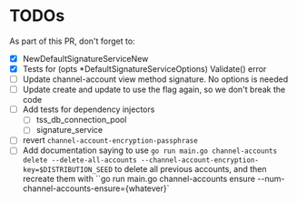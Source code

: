 # TODOs

As part of this PR, don't forget to:

- [x] NewDefaultSignatureServiceNew
- [x] Tests for (opts *DefaultSignatureServiceOptions) Validate() error
- [ ] Update channel-account view method signature. No options is needed
- [ ] Update create and update to use the flag again, so we don't break the code
- [ ] Add tests for dependency injectors
  - [ ] tss_db_connection_pool
  - [ ] signature_service
- [ ] revert `channel-account-encryption-passphrase`
- [ ] Add documentation saying to use `go run main.go channel-accounts delete --delete-all-accounts --channel-account-encryption-key=$DISTRIBUTION_SEED` to delete all previous accounts, and then recreate them with ``go run main.go channel-accounts ensure --num-channel-accounts-ensure={whatever}`
